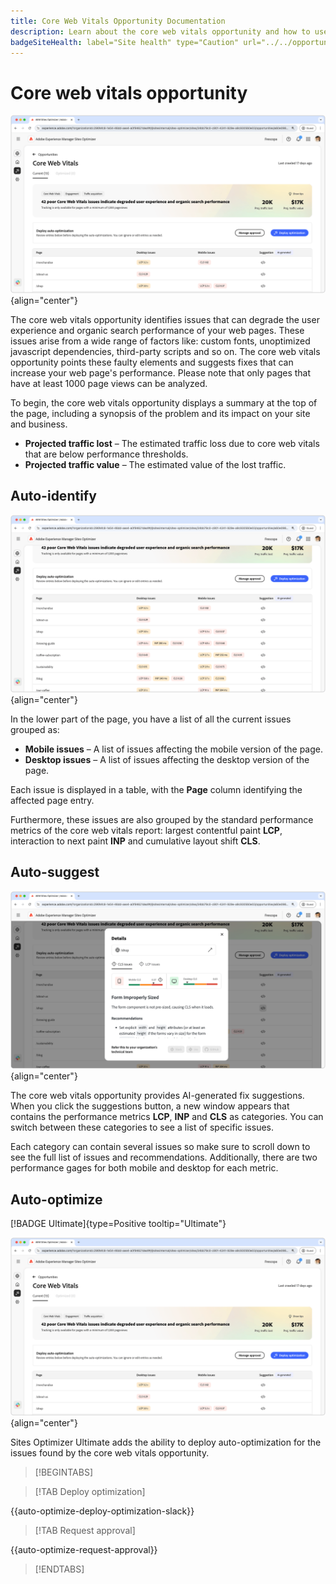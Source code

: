 ```yaml
---
title: Core Web Vitals Opportunity Documentation
description: Learn about the core web vitals opportunity and how to use it to improve traffic acquisition.
badgeSiteHealth: label="Site health" type="Caution" url="../../opportunity-types/site-health.md" tooltip="Site health"
---
```


# Core web vitals opportunity

![core web vitals opportunity](./assets/core-web-vitals/hero.png){align="center"}

The core web vitals opportunity identifies issues that can degrade the user experience and organic search performance of your web pages. These issues arise from a wide range of factors like: custom fonts, unoptimized javascript dependencies, third-party scripts and so on. The core web vitals opportunity points these faulty elements and suggests fixes that can increase your web page's performance. Please note that only pages that have at least 1000 page views can be analyzed.

To begin, the core web vitals opportunity displays a summary at the top of the page, including a synopsis of the problem and its impact on your site and business.

* **Projected traffic lost** – The estimated traffic loss due to core web vitals that are below performance thresholds.
* **Projected traffic value** – The estimated value of the lost traffic.

## Auto-identify

![Auto-identify core web vitals](./assets/core-web-vitals/auto-identify.png){align="center"}

In the lower part of the page, you have a list of all the current issues grouped as:

* **Mobile issues** – A list of issues affecting the mobile version of the page.
* **Desktop issues** – A list of issues affecting the desktop version of the page.

Each issue is displayed in a table, with the **Page** column identifying the affected page entry.

Furthermore, these issues are also grouped by the standard performance metrics of the core web vitals report: largest contentful paint **LCP**, interaction to next paint **INP** and cumulative layout shift **CLS**.

## Auto-suggest

![Auto-suggest core web vitals opportunity](./assets/core-web-vitals/auto-suggest.png){align="center"}

The core web vitals opportunity provides AI-generated fix suggestions. When you click the suggestions button, a new window appears that contains the performance metrics **LCP**, **INP** and **CLS** as categories. You can switch between these categories to see a list of specific issues.

Each category can contain several issues so make sure to scroll down to see the full list of issues and recommendations.  Additionally, there are two performance gages for both mobile and desktop for each metric.

## Auto-optimize

[!BADGE Ultimate]{type=Positive tooltip="Ultimate"}

![Auto-optimize core web vitals opportunity](./assets/core-web-vitals/auto-optimize.png){align="center"}

Sites Optimizer Ultimate adds the ability to deploy auto-optimization for the issues found by the core web vitals opportunity. <!--- TBD-need more in-depth and opportunity specific information here. What does the auto-optimization do?-->

>[!BEGINTABS]

>[!TAB Deploy optimization]

{{auto-optimize-deploy-optimization-slack}}

>[!TAB Request approval]

{{auto-optimize-request-approval}}

>[!ENDTABS]


